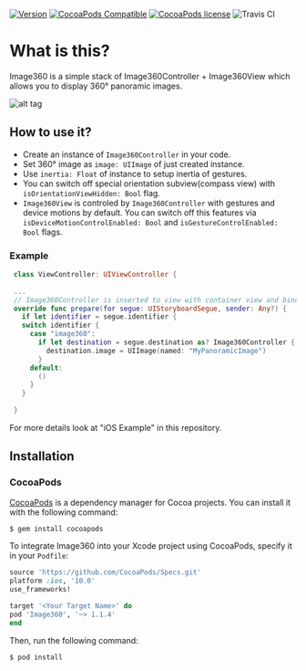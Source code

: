 [![Version](https://img.shields.io/github/tag/Ssimboss/Image360.svg?label=release)](https://github.com/Ssimboss/Image360/tree/1.1.4)
[![CocoaPods Compatible](https://img.shields.io/badge/CocoaPods-compatible-4BC51D.svg)](https://cocoapods.org/pods/Image360)
[![CocoaPods license](https://img.shields.io/cocoapods/l/Image360.svg)](https://github.com/Ssimboss/Image360/blob/master/LICENSE)
![Travis CI](https://api.travis-ci.org/Ssimboss/Image360.svg?branch=master)


# What is this?

Image360 is a simple stack of Image360Controller + Image360View which allows you to display 360° panoramic images.
 
![alt tag](https://raw.githubusercontent.com/Ssimboss/Image360/master/example.gif)

## How to use it?
- Create an instance of `Image360Controller` in your code.
- Set 360° image as `image: UIImage` of just created instance.
- Use `inertia: Float` of instance to setup inertia of gestures.
- You can switch off special orientation subview(compass view) with `isOrientationViewHidden: Bool` flag.
- `Image360View` is controled by `Image360Controller` with gestures and device motions by default. You can switch off this features via `isDeviceMotionControlEnabled: Bool` and `isGestureControlEnabled: Bool` flags.

 
### Example
 
```swift
 class ViewController: UIViewController {
 
 ...
 // Image360Controller is inserted to view with container view and bind with "image360" segue
 override func prepare(for segue: UIStoryboardSegue, sender: Any?) {
   if let identifier = segue.identifier {
   switch identifier {
     case "image360":
       if let destination = segue.destination as? Image360Controller {
         destination.image = UIImage(named: "MyPanoramicImage")
       }
     default:
       ()
     }
   }
 
 }
```

For more details look at "iOS Example" in this repository.

## Installation

### CocoaPods

[CocoaPods](http://cocoapods.org) is a dependency manager for Cocoa projects. You can install it with the following command:

```bash
$ gem install cocoapods
```

To integrate Image360 into your Xcode project using CocoaPods, specify it in your `Podfile`:

```ruby
source 'https://github.com/CocoaPods/Specs.git'
platform :ios, '10.0'
use_frameworks!

target '<Your Target Name>' do
pod 'Image360', '~> 1.1.4'
end
```

Then, run the following command:

```bash
$ pod install
```
